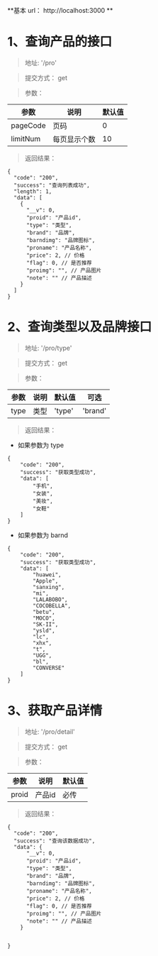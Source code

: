 **基本 url： http://localhost:3000 **
# 1、查询产品的接口

> 地址: '/pro'

> 提交方式： get

> 参数： 

|参数|说明|默认值|
|-----|-----|----|
|pageCode|页码|0|
|limitNum|每页显示个数|10|

> 返回结果： 

```
{
  "code": "200",
  "success": "查询列表成功",
  "length": 1,
  "data": [
    {
      "__v": 0,
      "proid": "产品id",
      "type": "类型",
      "brand": "品牌",
      "barndimg": "品牌图标",
      "proname": "产品名称",
      "price": 2, // 价格
      "flag": 0, // 是否推荐
      "proimg": "", // 产品图片
      "note": "" // 产品描述
    }
  ] 
}
```

# 2、查询类型以及品牌接口

> 地址: '/pro/type'

> 提交方式： get

> 参数： 

|参数|说明|默认值|可选|
|-----|-----|----|---|
|type|类型|'type'|'brand'|

> 返回结果： 

* 如果参数为 type

```
{
    "code": "200",
    "success": "获取类型成功",
    "data": [
        "手机",
        "女装",
        "美妆",
        "女鞋"
    ]
}
```

* 如果参数为 barnd
```
{
    "code": "200",
    "success": "获取类型成功",
    "data": [
        "huawei",
        "Apple",
        "sanxing",
        "mi",
        "LALABOBO",
        "COCOBELLA",
        "betu",
        "MOCO",
        "SK-II",
        "ysld",
        "lc",
        "xhx",
        "t",
        "UGG",
        "bl",
        "CONVERSE"
    ]
}
```

# 3、获取产品详情

> 地址: '/pro/detail'

> 提交方式： get

> 参数： 

|参数|说明|默认值|
|-----|-----|----|
|proid|产品id|必传|

> 返回结果： 

```
{
  "code": "200",
  "success": "查询该数据成功",
  "data": {
      "__v": 0,
      "proid": "产品id",
      "type": "类型",
      "brand": "品牌",
      "barndimg": "品牌图标",
      "proname": "产品名称",
      "price": 2, // 价格
      "flag": 0, // 是否推荐
      "proimg": "", // 产品图片
      "note": "" // 产品描述
    }
    
  
}
```